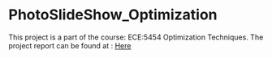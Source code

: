 # PhotoSlideShow_Optimization

This project is a part of the course: ECE:5454 Optimization Techniques. The project report can be found at : <a href="data/Rajesh_Chieh_Report.pdf" download="PhotoSlideShowOptimization.pdf"> Here </a>
